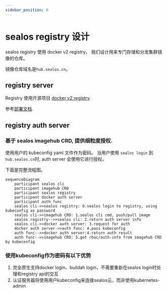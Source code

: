 ```yaml
---
sidebar_position: 6
---
```


# sealos registry 设计

sealos registry 使用 docker v2 registry， 我们设计用来专门存储和分发集群镜像的仓库。

镜像仓库域名是`hub.sealos.cn`。

## registry server

Registry 使用开源项目 [docker v2 registry](https://github.com/distribution/distribution).

参考[部署文档](https://github.com/labring/sealos/blob/main/deploy/registry/README.md).

## registry auth server

### 基于 sealos imagehub CRD, 提供细粒度授权.

使用用户的 kubeconfig yaml 文件作为密码。 当用户使用 `sealos login` 到 `hub.sealos.cn`时, auth server 会使用它进行授权。

下面是完整流程图。

```mermaid
sequenceDiagram
    participant sealos cli
    participant imagehub CRD
    participant sealos registry
    participant docker auth server
    participant auth func
    sealos cli->>sealos registry: 0.sealos login to registry, using kubeconfig as password
    sealos cli->>imagehub CRD: 1.sealos cli cmd, push/pull image
    sealos registry-->>sealos cli: 2.return auth server info
    sealos cli->>docker auth server: 3.request for auth
    docker auth server->>auth func: 4.pass kubeconfig 
    auth func-->>docker auth server:4.return auth result
    auth func-->>imagehub CRD: 5.get rbac/auth-info from imagehub CRD by kubeconfig
```

### 使用kubeconfig作为密码有以下优势

1. 完全原生支持docker login、buildah login，不需要重新在sealos login时处理和registry api的交互
2. 认证服务器将使用用户kubeconfig来连接sealos云，而非使用kubernetes-admin
